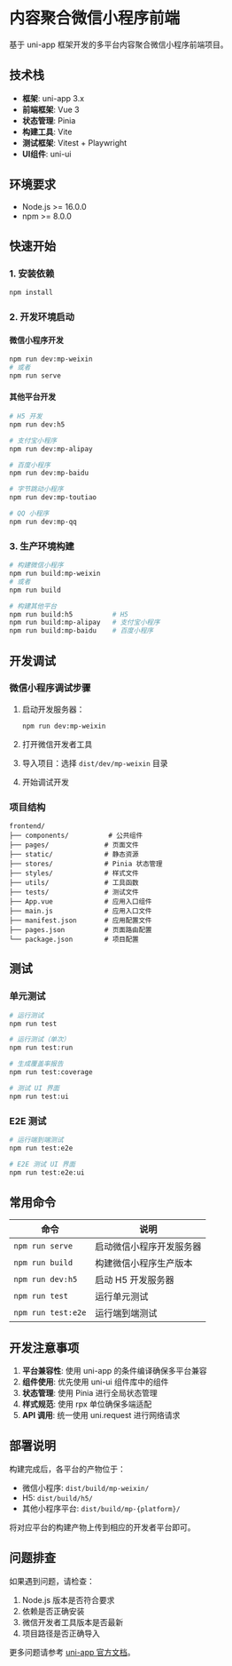 # 内容聚合微信小程序前端

基于 uni-app 框架开发的多平台内容聚合微信小程序前端项目。

## 技术栈

- **框架**: uni-app 3.x
- **前端框架**: Vue 3
- **状态管理**: Pinia
- **构建工具**: Vite
- **测试框架**: Vitest + Playwright
- **UI组件**: uni-ui

## 环境要求

- Node.js >= 16.0.0
- npm >= 8.0.0

## 快速开始

### 1. 安装依赖

```bash
npm install
```

### 2. 开发环境启动

#### 微信小程序开发
```bash
npm run dev:mp-weixin
# 或者
npm run serve
```

#### 其他平台开发
```bash
# H5 开发
npm run dev:h5

# 支付宝小程序
npm run dev:mp-alipay

# 百度小程序
npm run dev:mp-baidu

# 字节跳动小程序
npm run dev:mp-toutiao

# QQ 小程序
npm run dev:mp-qq
```

### 3. 生产环境构建

```bash
# 构建微信小程序
npm run build:mp-weixin
# 或者
npm run build

# 构建其他平台
npm run build:h5          # H5
npm run build:mp-alipay   # 支付宝小程序
npm run build:mp-baidu    # 百度小程序
```

## 开发调试

### 微信小程序调试步骤

1. 启动开发服务器：
   ```bash
   npm run dev:mp-weixin
   ```

2. 打开微信开发者工具

3. 导入项目：选择 `dist/dev/mp-weixin` 目录

4. 开始调试开发

### 项目结构

```
frontend/
├── components/          # 公共组件
├── pages/              # 页面文件
├── static/             # 静态资源
├── stores/             # Pinia 状态管理
├── styles/             # 样式文件
├── utils/              # 工具函数
├── tests/              # 测试文件
├── App.vue             # 应用入口组件
├── main.js             # 应用入口文件
├── manifest.json       # 应用配置文件
├── pages.json          # 页面路由配置
└── package.json        # 项目配置
```

## 测试

### 单元测试
```bash
# 运行测试
npm run test

# 运行测试（单次）
npm run test:run

# 生成覆盖率报告
npm run test:coverage

# 测试 UI 界面
npm run test:ui
```

### E2E 测试
```bash
# 运行端到端测试
npm run test:e2e

# E2E 测试 UI 界面
npm run test:e2e:ui
```

## 常用命令

| 命令 | 说明 |
|------|------|
| `npm run serve` | 启动微信小程序开发服务器 |
| `npm run build` | 构建微信小程序生产版本 |
| `npm run dev:h5` | 启动 H5 开发服务器 |
| `npm run test` | 运行单元测试 |
| `npm run test:e2e` | 运行端到端测试 |

## 开发注意事项

1. **平台兼容性**: 使用 uni-app 的条件编译确保多平台兼容
2. **组件使用**: 优先使用 uni-ui 组件库中的组件
3. **状态管理**: 使用 Pinia 进行全局状态管理
4. **样式规范**: 使用 rpx 单位确保多端适配
5. **API 调用**: 统一使用 uni.request 进行网络请求

## 部署说明

构建完成后，各平台的产物位于：
- 微信小程序: `dist/build/mp-weixin/`
- H5: `dist/build/h5/`
- 其他小程序平台: `dist/build/mp-{platform}/`

将对应平台的构建产物上传到相应的开发者平台即可。

## 问题排查

如果遇到问题，请检查：
1. Node.js 版本是否符合要求
2. 依赖是否正确安装
3. 微信开发者工具版本是否最新
4. 项目路径是否正确导入

更多问题请参考 [uni-app 官方文档](https://uniapp.dcloud.net.cn/)。